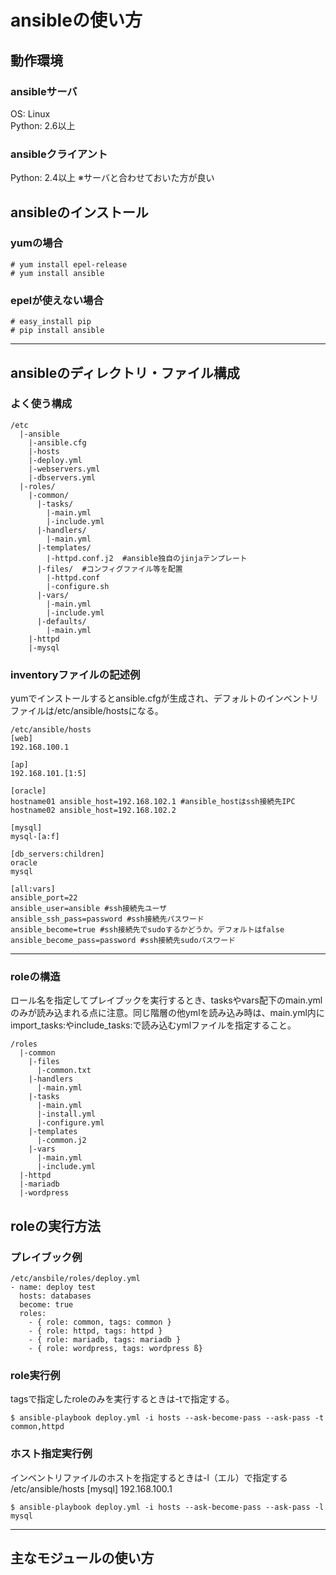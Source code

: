 # ansibleの使い方

## 動作環境

### ansibleサーバ
OS: Linux  
Python: 2.6以上

### ansibleクライアント
Python: 2.4以上
※サーバと合わせておいた方が良い

## ansibleのインストール
### yumの場合
```
# yum install epel-release
# yum install ansible
```

### epelが使えない場合
```
# easy_install pip
# pip install ansible
```

---

## ansibleのディレクトリ・ファイル構成
### よく使う構成

```
/etc  
  |-ansible  
    |-ansible.cfg  
    |-hosts            
    |-deploy.yml  
    |-webservers.yml  
    |-dbservers.yml  
  |-roles/  
    |-common/  
      |-tasks/  
        |-main.yml  
        |-include.yml  
      |-handlers/  
        |-main.yml  
      |-templates/  
        |-httpd.conf.j2  #ansible独自のjinjaテンプレート
      |-files/  #コンフィグファイル等を配置
        |-httpd.conf  
        |-configure.sh  
      |-vars/  
        |-main.yml  
        |-include.yml
      |-defaults/  
        |-main.yml  
    |-httpd
    |-mysql  
```   

### inventoryファイルの記述例
yumでインストールするとansible.cfgが生成され、デフォルトのインベントリファイルは/etc/ansible/hostsになる。
```
/etc/ansible/hosts
[web]
192.168.100.1

[ap]
192.168.101.[1:5]

[oracle]
hostname01 ansible_host=192.168.102.1 #ansible_hostはssh接続先IPC
hostname02 ansible_host=192.168.102.2

[mysql]
mysql-[a:f]

[db_servers:children]
oracle
mysql

[all:vars]
ansible_port=22
ansible_user=ansible #ssh接続先ユーザ
ansible_ssh_pass=password #ssh接続先パスワード
ansible_become=true #ssh接続先でsudoするかどうか。デフォルトはfalse
ansible_become_pass=password #ssh接続先sudoパスワード
```

---

### roleの構造
ロール名を指定してプレイブックを実行するとき、tasksやvars配下のmain.ymlのみが読み込まれる点に注意。同じ階層の他ymlを読み込み時は、main.yml内にimport_tasks:やinclude_tasks:で読み込むymlファイルを指定すること。

```
/roles
  |-common
    |-files
      |-common.txt  
    |-handlers
      |-main.yml  
    |-tasks
      |-main.yml
      |-install.yml
      |-configure.yml  
    |-templates
      |-common.j2
    |-vars
      |-main.yml
      |-include.yml
  |-httpd
  |-mariadb  
  |-wordpress
```  

## roleの実行方法
### プレイブック例
```
/etc/ansbile/roles/deploy.yml
- name: deploy test
  hosts: databases
  become: true
  roles:
    - { role: common, tags: common }
    - { role: httpd, tags: httpd }
    - { role: mariadb, tags: mariadb }
    - { role: wordpress, tags: wordpress ß}
```

### role実行例
tagsで指定したroleのみを実行するときは-tで指定する。

```
$ ansible-playbook deploy.yml -i hosts --ask-become-pass --ask-pass -t common,httpd
```

### ホスト指定実行例
インベントリファイルのホストを指定するときは-l（エル）で指定する
/etc/ansible/hosts
[mysql]
192.168.100.1

```
$ ansible-playbook deploy.yml -i hosts --ask-become-pass --ask-pass -l mysql
```

---

## 主なモジュールの使い方

###
```

```

###
```

```

